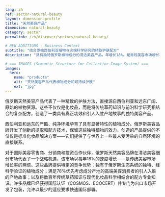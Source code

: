 ```yaml
---
lang: zh
ref: sector-natural-beauty
layout: dimension-profile
title: "天然美容产品"
dimension: natural-beauty
category: sector
permalink: /zh/discover/sectors/natural-beauty/

# NEW ADDITIONS - Business Context
subtitle: "结合原始西伯利亚植物与尖端科学研究的精致护肤配方"
description: "具有独特俄罗斯植物成分的清洁美容产品，年增长18%，是常规美容市场增长率的两倍。"

# === IMAGES (Semantic Structure for Collection-Image System) ===
images:
  hero:
    name: "products"
    alt: "天然美容产品代表植物成分和可持续护肤"
    ext: "jpg"
---
```


俄罗斯天然美容产品代表了一种精致的护肤方法，直接源自西伯利亚和远东广阔、原始的植物资源。这些不仅仅是化妆品，而是将传统草药知识与前沿科学研究相结合的复杂配方，创造了一类具有真正功效和引人入胜产地故事的独特美容产品。

西伯利亚和远东的严酷、纯净环境孕育了具有显著特性的植物成分。俄罗斯美容品牌开发了创新的提取和配方技术，保留这些独特植物的效力，创造的产品提供的不仅仅是标准化妆品解决方案——它们提供了与世界上一些最未受污染的自然环境的直接联系。

对于国际美容零售商、分销商和投资合作伙伴，俄罗斯天然美容品牌在清洁美容细分市场代表了一个战略机遇，该市场以每年18%的速度增长——是传统美容市场增长率的两倍。这些品牌提供特定的竞争优势：独有于俄罗斯生态系统的独特、经科学验证的植物成分；满足78%优先考虑成分产地的高端美容消费者的引人入胜的产地故事；以及将数百年传统草药知识与现代化妆品科学相结合的配方专业知识。许多品牌已经获得国际认证（COSMOS、ECOCERT）并专门为出口市场开发了包装，允许以最少的适应要求快速国际部署。
